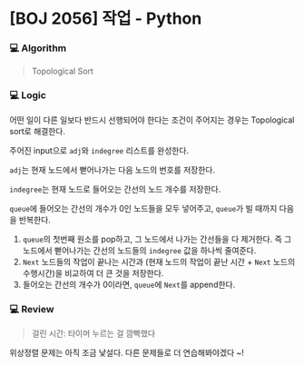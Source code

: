 # [BOJ 2056] 작업 - Python

### :computer: Algorithm

> Topological Sort



### :computer: Logic

어떤 일이 다른 일보다 반드시 선행되어야 한다는 조건이 주어지는 경우는 Topological sort로 해결한다.

주어진 input으로 `adj`와 `indegree` 리스트를 완성한다.

`adj`는 현재 노드에서 뻗어나가는 다음 노드의 번호를 저장한다.

`indegree`는 현재 노드로 들어오는 간선의 노드 개수를 저장한다.

`queue`에 들어오는 간선의 개수가 0인 노드들을 모두 넣어주고, `queue`가 빌 때까지 다음을 반복한다.

1. `queue`의 첫번째 원소를 pop하고, 그 노드에서 나가는 간선들을 다 제거한다. 즉 그 노드에서 뻗어나가는 간선의 노드들의 `indegree` 값을 하나씩 줄여준다.
2. `Next` 노드들의 작업이 끝나는 시간과 (현재 노드의 작업이 끝난 시간 + `Next` 노드의 수행시간)을 비교하여 더 큰 것을 저장한다.
3. 들어오는 간선의 개수가 0이라면, `queue`에 `Next`를 append한다.



### :computer: Review

> 걸린 시간: 타이머 누르는 걸 깜빡했다

위상정렬 문제는 아직 조금 낯설다. 다른 문제들로 더 연습해봐야겠다 ~!